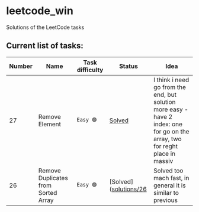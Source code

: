 # leetcode_win
Solutions of the LeetCode tasks

## Current list of tasks:


| Number        | Name          | Task difficulty    | Status        | Idea        |
| ------------- | ------------- | ------------- | ------------- |------------- |
| 27            | Remove Element | ```Easy 🟢``` |[Solved]([solutions/Task_35.ipynb](https://leetcode.com/problems/remove-element/description/))| I think i need go from the end, but solution more easy - have 2 index: one for go on the array, two for reght place in massiv |
| 26            | Remove Duplicates from Sorted Array | ```Easy 🟢``` |[Solved]([solutions/26](https://leetcode.com/problems/remove-duplicates-from-sorted-array/description/)| Solved too mach fast, in general it is similar to previous |

